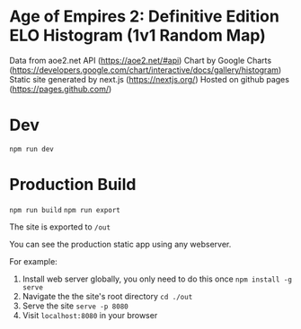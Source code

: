 # Age of Empires 2: Definitive Edition ELO Histogram (1v1 Random Map)

Data from aoe2.net API (https://aoe2.net/#api)
Chart by Google Charts (https://developers.google.com/chart/interactive/docs/gallery/histogram)
Static site generated by next.js (https://nextjs.org/)
Hosted on github pages (https://pages.github.com/)

# Dev

`npm run dev`

# Production Build

`npm run build`
`npm run export`

The site is exported to `/out`

You can see the production static app using any webserver.

For example:
1. Install web server globally, you only need to do this once `npm install -g serve`
1. Navigate the the site's root directory `cd ./out`
1. Serve the site `serve -p 8080`
1. Visit `localhost:8080` in your browser
